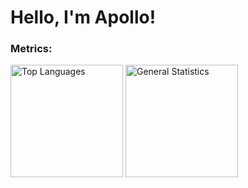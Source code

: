 # Hello, I'm Apollo!

### Metrics:

<picture>
    <source media="(prefers-color-scheme: light)" srcset="https://github-readme-stats-one-orcin.vercel.app/api/top-langs?username=apollointhehouse&show_icons=true&bg_color=eff1f5&text_color=4c4f69&icon_color=8839ef&title_color=179299&hide_border=false&layout=compact&locale=en">
    <source media="(prefers-color-scheme: dark)"  srcset="https://github-readme-stats-one-orcin.vercel.app/api/top-langs?username=apollointhehouse&show_icons=true&bg_color=24273a&text_color=cad3f5&icon_color=c6a0f6&title_color=8bd5ca&hide_border=false&layout=compact&locale=en">
    <img src="#" alt="Top Languages" style="height:180px;">
</picture>

<picture>
    <source media="(prefers-color-scheme: light)" srcset="https://github-readme-stats-one-orcin.vercel.app/api?username=apollointhehouse&show_icons=true&bg_color=eff1f5&text_color=4c4f69&icon_color=8839ef&title_color=179299&locale=en">
    <source media="(prefers-color-scheme: dark)"  srcset="https://github-readme-stats-one-orcin.vercel.app/api?username=apollointhehouse&show_icons=true&bg_color=24273a&text_color=cad3f5&icon_color=c6a0f6&title_color=8bd5ca&locale=en">
    <img src="#" alt="General Statistics" style="height:180px;">
</picture>



<h3><picture>
    <source media="(prefers-color-scheme: light)" srcset="#">
    <source media="(prefers-color-scheme: dark)"  srcset="http://probablyprogramming.com/wp-content/uploads/2009/03/handtinyblack.gif">
    <img src="#" alt="LIGHT MODE USER ALERT!!!! You're burning your eyes!" style="height:0px;">
</picture></h3>
